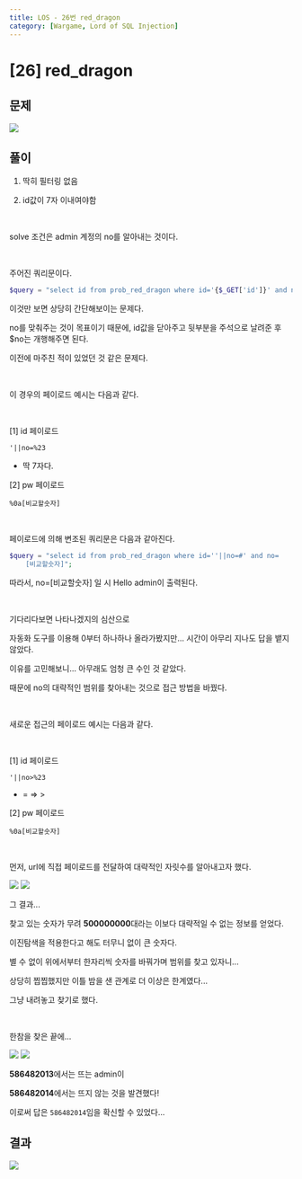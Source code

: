 ```yaml
---
title: LOS - 26번 red_dragon
category: [Wargame, Lord of SQL Injection]
---
```


# [26] red_dragon

## 문제

<img  src="https://img1.daumcdn.net/thumb/R1280x0/?scode=mtistory2&fname=https%3A%2F%2Fblog.kakaocdn.net%2Fdn%2Fbej7lT%2FbtroAJ1aT87%2Fla5GHQwr77I6tDsLeh3VmK%2Fimg.png">

## 풀이

1. 딱히 필터링 없음

2. id값이 7자 이내여야함

<br>
 
solve 조건은 admin 계정의 no를 알아내는 것이다.

<br>

주어진 쿼리문이다.

```php
$query = "select id from prob_red_dragon where id='{$_GET['id']}' and no={$no}";
```

이것만 보면 상당히 간단해보이는 문제다.

no를 맞춰주는 것이 목표이기 때문에, id값을 닫아주고 뒷부분을 주석으로 날려준 후 $no는 개행해주면 된다.

이전에 마주친 적이 있었던 것 같은 문제다.

<br>

이 경우의 페이로드 예시는 다음과 같다.

<br>

[1] id 페이로드

```
'||no=%23
```

- 딱 7자다.


[2] pw 페이로드

```
%0a[비교할숫자]
```

<br>

페이로드에 의해 변조된 쿼리문은 다음과 같아진다.

```php
$query = "select id from prob_red_dragon where id=''||no=#' and no=
	[비교할숫자]";
```

따라서, no=[비교할숫자] 일 시 Hello admin이 출력된다.

<br>

기다리다보면 나타나겠지의 심산으로

자동화 도구를 이용해 0부터 하나하나 올라가봤지만... 시간이 아무리 지나도 답을 뱉지 않았다.

이유를 고민해보니... 아무래도 엄청 큰 수인 것 같았다.

때문에 no의 대략적인 범위를 찾아내는 것으로 접근 방법을 바꿨다.

<br>

새로운 접근의 페이로드 예시는 다음과 같다.

<br>

[1] id 페이로드

```
'||no>%23
```

- = ⇒ >


[2] pw 페이로드

```
%0a[비교할숫자]
```

<br>


먼저, url에 직접 페이로드를 전달하여 대략적인 자릿수를 알아내고자 했다.


<img  src="https://img1.daumcdn.net/thumb/R1280x0/?scode=mtistory2&fname=https%3A%2F%2Fblog.kakaocdn.net%2Fdn%2FIJI4g%2FbtroAz5o6kf%2FIpvCdO1UjJlYltPVXaMdIK%2Fimg.png">

<img  src="https://img1.daumcdn.net/thumb/R1280x0/?scode=mtistory2&fname=https%3A%2F%2Fblog.kakaocdn.net%2Fdn%2FdGxzKr%2FbtroyGRurIT%2FVtSroCXNBk1JysBE4C9kBK%2Fimg.png">

그 결과...

찾고 있는 숫자가 무려 **500000000**대라는 이보다 대략적일 수 없는 정보를 얻었다.

이진탐색을 적용한다고 해도 터무니 없이 큰 숫자다.

별 수 없이 위에서부터 한자리씩 숫자를 바꿔가며 범위를 찾고 있자니...

상당히 찝찝했지만 이틀 밤을 샌 관계로 더 이상은 한계였다...

그냥 내려놓고 찾기로 했다.

<br>

한참을 찾은 끝에...


<img  src="https://img1.daumcdn.net/thumb/R1280x0/?scode=mtistory2&fname=https%3A%2F%2Fblog.kakaocdn.net%2Fdn%2Fb0yOFy%2FbtrowlAMm8d%2FFfkrMkaqKK6Ps7hhM30vCk%2Fimg.png">

<img  src="https://img1.daumcdn.net/thumb/R1280x0/?scode=mtistory2&fname=https%3A%2F%2Fblog.kakaocdn.net%2Fdn%2FbPUEJm%2FbtrozxmseDG%2FrcS3dnaTermhqDfelYsRrk%2Fimg.png">

**586482013**에서는 뜨는 admin이

**586482014**에서는 뜨지 않는 것을 발견했다!

이로써 답은 `586482014`임을 확신할 수 있었다...

## 결과

<img  src="https://img1.daumcdn.net/thumb/R1280x0/?scode=mtistory2&fname=https%3A%2F%2Fblog.kakaocdn.net%2Fdn%2FbpKA36%2FbtroABoB8eg%2FM4srRHqJHCs0LQ0XGxhL61%2Fimg.png">